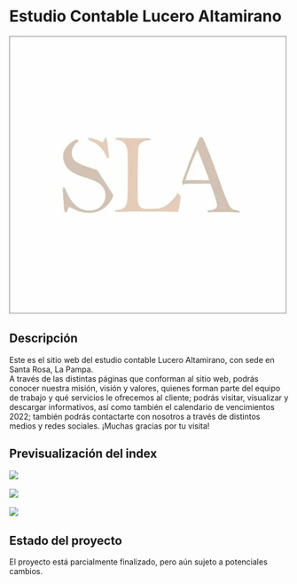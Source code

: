 <h1>Estudio Contable Lucero Altamirano</h1>

 ![](images/logo%20estudio.webp)

<h2>Descripción</h2>

<p>
Este es el sitio web del estudio contable Lucero Altamirano, con sede en Santa Rosa, La Pampa.
<br>
A través de las distintas páginas que conforman al sitio web, podrás conocer nuestra misión, visión y valores, quienes forman parte del equipo de trabajo y qué servicios le ofrecemos al cliente; podrás visitar, visualizar y descargar informativos, así como también el calendario de vencimientos 2022; también podrás contactarte con nosotros a través de distintos medios y redes sociales.
¡Muchas gracias por tu visita!
</p>

<h2>Previsualización del index</h2>

![](images/screenIndex1)

![](images/screenIndex2)

![](images/screenIndex3)

<h2>Estado del proyecto</h2>
El proyecto está parcialmente finalizado, pero aún sujeto a potenciales cambios.

